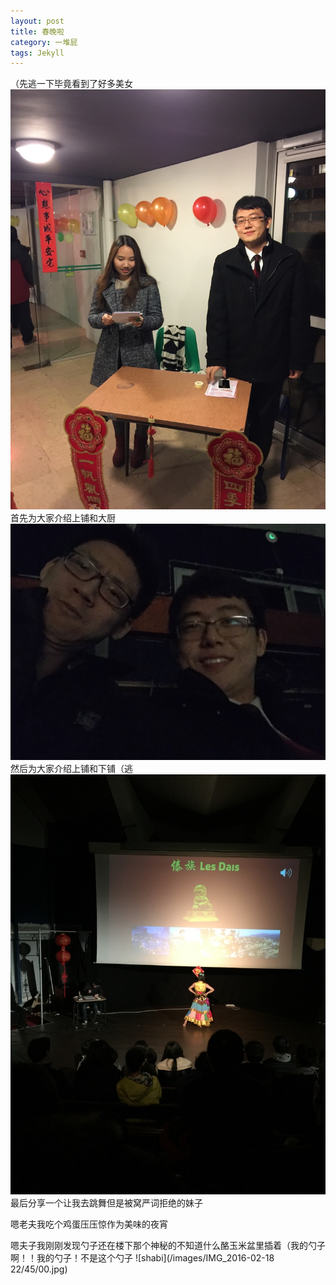 ```yaml
---
layout: post
title: 春晚啦
category: 一堆屁
tags: Jekyll
---
```

（先逃一下毕竟看到了好多美女
![shabi](/images/thumb_IMG_5160_1024.jpg)
首先为大家介绍上铺和大厨
![shabi](/images/thumb_IMG_5170_1024.jpg)
然后为大家介绍上铺和下铺（逃
![shabi](/images/thumb_IMG_5169_1024.jpg)
最后分享一个让我去跳舞但是被窝严词拒绝的妹子

嗯老夫我吃个鸡蛋压压惊作为美味的夜宵

嗯夫子我刚刚发现勺子还在楼下那个神秘的不知道什么酪玉米盆里插着（我的勺子啊！！我的勺子！不是这个勺子
![shabi](/images/IMG_2016-02-18 22/45/00.jpg)


